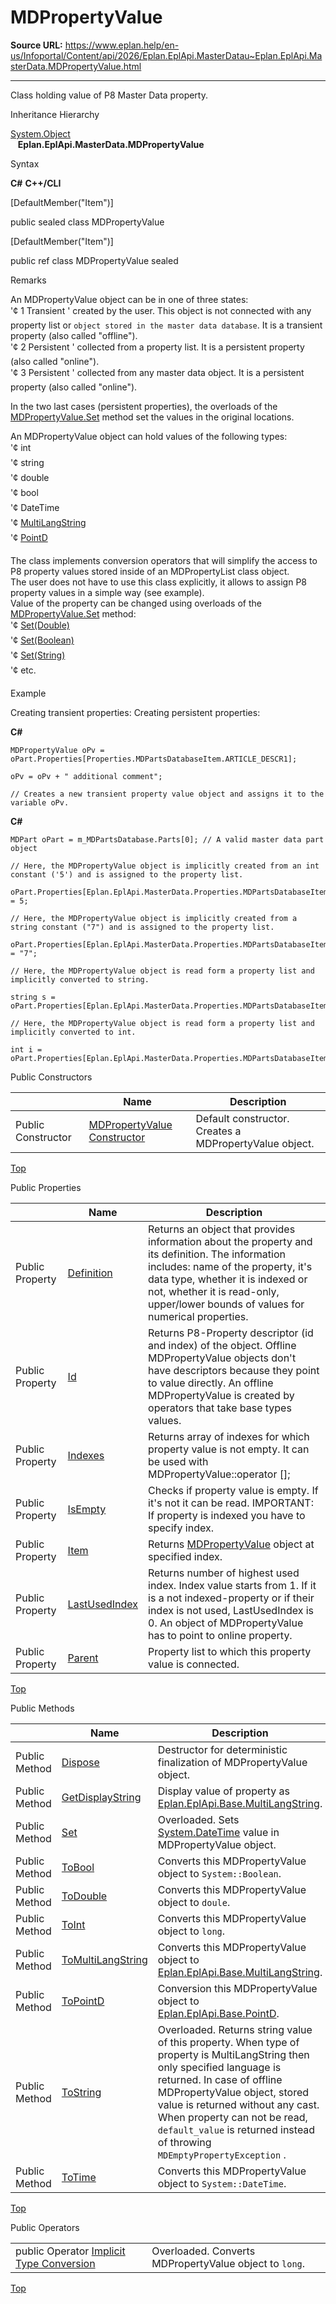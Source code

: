 # MDPropertyValue

**Source URL:** https://www.eplan.help/en-us/Infoportal/Content/api/2026/Eplan.EplApi.MasterDatau~Eplan.EplApi.MasterData.MDPropertyValue.html

---

Class holding value of P8 Master Data property.

Inheritance Hierarchy

[System.Object](#)  
   **Eplan.EplApi.MasterData.MDPropertyValue**

Syntax

**C#**
**C++/CLI**


[DefaultMember("Item")]

public sealed class MDPropertyValue

[DefaultMember("Item")]

public ref class MDPropertyValue sealed


Remarks

An MDPropertyValue object can be in one of three states:  
'¢ 1 Transient ' created by the user. This object is not connected with any property list or `object stored in the master data database`. It is a transient property (also called "offline").  
'¢ 2 Persistent ' collected from a property list. It is a persistent property (also called "online").  
'¢ 3 Persistent ' collected from any master data object. It is a persistent property (also called "online").  
  
In the two last cases (persistent properties), the overloads of the [MDPropertyValue.Set](Eplan.EplApi.MasterDatau~Eplan.EplApi.MasterData.MDPropertyValue~Set.html) method set the values in the original locations.  
  
  
An MDPropertyValue object can hold values of the following types:  
'¢ int  
'¢ string  
'¢ double  
'¢ bool  
'¢ DateTime  
'¢ [MultiLangString](Eplan.EplApi.Baseu~Eplan.EplApi.Base.MultiLangString.html)  
'¢ [PointD](Eplan.EplApi.Baseu~Eplan.EplApi.Base.PointD.html)  
  
The class implements conversion operators that will simplify the access to P8 property values stored inside of an MDPropertyList class object.  
The user does not have to use this class explicitly, it allows to assign P8 property values in a simple way (see example).  
Value of the property can be changed using overloads of the [MDPropertyValue.Set](Eplan.EplApi.MasterDatau~Eplan.EplApi.MasterData.MDPropertyValue~Set.html) method:  
'¢ [Set(Double)](Eplan.EplApi.MasterDatau~Eplan.EplApi.MasterData.MDPropertyValue~Set(Double).html)  
'¢ [Set(Boolean)](Eplan.EplApi.MasterDatau~Eplan.EplApi.MasterData.MDPropertyValue~Set(Boolean).html)  
'¢ [Set(String)](Eplan.EplApi.MasterDatau~Eplan.EplApi.MasterData.MDPropertyValue~Set(String).html)  
'¢ etc.

Example

Creating transient properties: Creating persistent properties:

**C#**

```
MDPropertyValue oPv = oPart.Properties[Properties.MDPartsDatabaseItem.ARTICLE_DESCR1];

oPv = oPv + " additional comment";

// Creates a new transient property value object and assigns it to the variable oPv.
```

**C#**

```
MDPart oPart = m_MDPartsDatabase.Parts[0]; // A valid master data part object

// Here, the MDPropertyValue object is implicitly created from an int constant ('5') and is assigned to the property list.

oPart.Properties[Eplan.EplApi.MasterData.Properties.MDPartsDatabaseItem.ARTICLE_HEIGHT] = 5;

// Here, the MDPropertyValue object is implicitly created from a string constant ("7") and is assigned to the property list.

oPart.Properties[Eplan.EplApi.MasterData.Properties.MDPartsDatabaseItem.ARTICLE_HEIGHT] = "7";

// Here, the MDPropertyValue object is read form a property list and implicitly converted to string.

string s = oPart.Properties[Eplan.EplApi.MasterData.Properties.MDPartsDatabaseItem.ARTICLE_HEIGHT];

// Here, the MDPropertyValue object is read form a property list and implicitly converted to int.

int i = oPart.Properties[Eplan.EplApi.MasterData.Properties.MDPartsDatabaseItem.ARTICLE_HEIGHT];
```

Public Constructors

|  | Name | Description |
| --- | --- | --- |
| Public Constructor | [MDPropertyValue Constructor](Eplan.EplApi.MasterDatau~Eplan.EplApi.MasterData.MDPropertyValue~_ctor().html) | Default constructor. Creates a MDPropertyValue object. |

[Top](#top)

Public Properties

|  | Name | Description |
| --- | --- | --- |
| Public Property | [Definition](Eplan.EplApi.MasterDatau~Eplan.EplApi.MasterData.MDPropertyValue~Definition.html) | Returns an object that provides information about the property and its definition.  The information includes: name of the property, it's data type, whether it is indexed or not, whether it is read-only, upper/lower bounds of values for numerical properties. |
| Public Property | [Id](Eplan.EplApi.MasterDatau~Eplan.EplApi.MasterData.MDPropertyValue~Id.html) | Returns P8-Property descriptor (id and index) of the object.  Offline MDPropertyValue objects don't have descriptors because they point to value directly. An offline MDPropertyValue is created by operators that take base types values. |
| Public Property | [Indexes](Eplan.EplApi.MasterDatau~Eplan.EplApi.MasterData.MDPropertyValue~Indexes.html) | Returns array of indexes for which property value is not empty. It can be used with MDPropertyValue::operator []; |
| Public Property | [IsEmpty](Eplan.EplApi.MasterDatau~Eplan.EplApi.MasterData.MDPropertyValue~IsEmpty.html) | Checks if property value is empty. If it's not it can be read.  IMPORTANT: If property is indexed you have to specify index. |
| Public Property | [Item](Eplan.EplApi.MasterDatau~Eplan.EplApi.MasterData.MDPropertyValue~Item.html) | Returns [MDPropertyValue](Eplan.EplApi.MasterDatau~Eplan.EplApi.MasterData.MDPropertyValue.html) object at specified index. |
| Public Property | [LastUsedIndex](Eplan.EplApi.MasterDatau~Eplan.EplApi.MasterData.MDPropertyValue~LastUsedIndex.html) | Returns number of highest used index. Index value starts from 1. If it is a not indexed-property or if their index is not used, LastUsedIndex is 0.  An object of MDPropertyValue has to point to online property. |
| Public Property | [Parent](Eplan.EplApi.MasterDatau~Eplan.EplApi.MasterData.MDPropertyValue~Parent.html) | Property list to which this property value is connected. |

[Top](#top)

Public Methods

|  | Name | Description |
| --- | --- | --- |
| Public Method | [Dispose](Eplan.EplApi.MasterDatau~Eplan.EplApi.MasterData.MDPropertyValue~Dispose().html) | Destructor for deterministic finalization of MDPropertyValue object. |
| Public Method | [GetDisplayString](Eplan.EplApi.MasterDatau~Eplan.EplApi.MasterData.MDPropertyValue~GetDisplayString.html) | Display value of property as [Eplan.EplApi.Base.MultiLangString](Eplan.EplApi.Baseu~Eplan.EplApi.Base.MultiLangString.html). |
| Public Method | [Set](Eplan.EplApi.MasterDatau~Eplan.EplApi.MasterData.MDPropertyValue~Set.html) | Overloaded. Sets [System.DateTime](#) value in MDPropertyValue object. |
| Public Method | [ToBool](Eplan.EplApi.MasterDatau~Eplan.EplApi.MasterData.MDPropertyValue~ToBool.html) | Converts this MDPropertyValue object to `System::Boolean`. |
| Public Method | [ToDouble](Eplan.EplApi.MasterDatau~Eplan.EplApi.MasterData.MDPropertyValue~ToDouble.html) | Converts this MDPropertyValue object to `doule`. |
| Public Method | [ToInt](Eplan.EplApi.MasterDatau~Eplan.EplApi.MasterData.MDPropertyValue~ToInt.html) | Converts this MDPropertyValue object to `long`. |
| Public Method | [ToMultiLangString](Eplan.EplApi.MasterDatau~Eplan.EplApi.MasterData.MDPropertyValue~ToMultiLangString.html) | Converts this MDPropertyValue object to [Eplan.EplApi.Base.MultiLangString](Eplan.EplApi.Baseu~Eplan.EplApi.Base.MultiLangString.html). |
| Public Method | [ToPointD](Eplan.EplApi.MasterDatau~Eplan.EplApi.MasterData.MDPropertyValue~ToPointD.html) | Conversion this MDPropertyValue object to [Eplan.EplApi.Base.PointD](Eplan.EplApi.Baseu~Eplan.EplApi.Base.PointD.html). |
| Public Method | [ToString](Eplan.EplApi.MasterDatau~Eplan.EplApi.MasterData.MDPropertyValue~ToString.html) | Overloaded. Returns string value of this property. When type of property is MultiLangString then only specified language is returned. In case of offline MDPropertyValue object, stored value is returned without any cast. When property can not be read, `default_value` is returned instead of throwing `MDEmptyPropertyException` . |
| Public Method | [ToTime](Eplan.EplApi.MasterDatau~Eplan.EplApi.MasterData.MDPropertyValue~ToTime.html) | Converts this MDPropertyValue object to `System::DateTime`. |

[Top](#top)

Public Operators

|  |  |
| --- | --- |
| public Operator [Implicit Type Conversion](Eplan.EplApi.MasterDatau~Eplan.EplApi.MasterData.MDPropertyValue~op_Implicit.html) | Overloaded. Converts MDPropertyValue object to `long`. |

[Top](#top)
